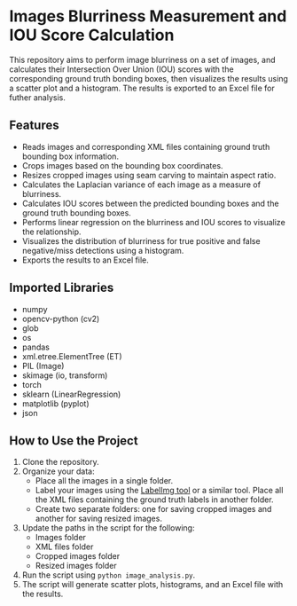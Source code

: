 
# Images Blurriness Measurement and IOU Score Calculation

This repository aims to perform image blurriness on a set of images, and calculates their Intersection Over Union (IOU) scores with the corresponding ground truth bonding boxes, then visualizes the results using a scatter plot and a histogram. The results is exported to an Excel file for futher analysis.


## Features

- Reads images and corresponding XML files containing ground truth bounding box information.
- Crops images based on the bounding box coordinates.
- Resizes cropped images using seam carving to maintain aspect ratio.
- Calculates the Laplacian variance of each image as a measure of blurriness.
- Calculates IOU scores between the predicted bounding boxes and the ground truth bounding boxes.
- Performs linear regression on the blurriness and IOU scores to visualize the relationship.
- Visualizes the distribution of blurriness for true positive and false negative/miss detections using a histogram.
- Exports the results to an Excel file.

## Imported Libraries
- numpy
- opencv-python (cv2)
- glob
- os
- pandas
- xml.etree.ElementTree (ET)
- PIL (Image)
- skimage (io, transform)
- torch
- sklearn (LinearRegression)
- matplotlib (pyplot)
- json
## How to Use the Project

1. Clone the repository.
2. Organize your data:
   - Place all the images in a single folder.
   - Label your images using the [LabelImg tool](https://github.com/pranjalAI/labelImg) or a similar tool. Place all the XML files containing the ground truth labels in another folder.
   - Create two separate folders: one for saving cropped images and another for saving resized images.
3. Update the paths in the script for the following:
   - Images folder
   - XML files folder
   - Cropped images folder
   - Resized images folder
4. Run the script using `python image_analysis.py`.
5. The script will generate scatter plots, histograms, and an Excel file with the results.

